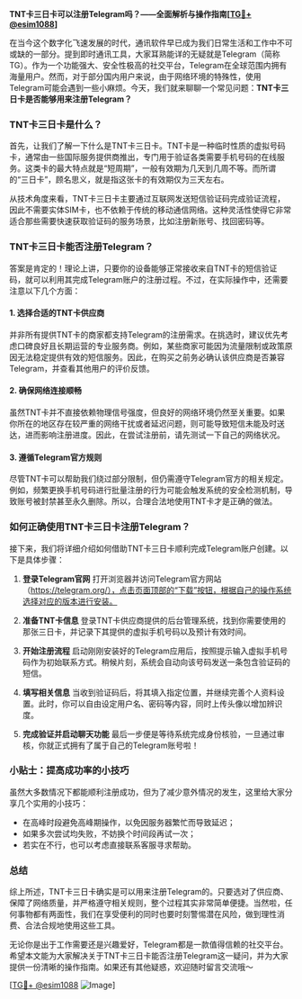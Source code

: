 **TNT卡三日卡可以注册Telegram吗？——全面解析与操作指南[[TG💪+ @esim1088](https://t.me/s/esim1088)]**

在当今这个数字化飞速发展的时代，通讯软件早已成为我们日常生活和工作中不可或缺的一部分。提到即时通讯工具，大家耳熟能详的无疑就是Telegram（简称TG）。作为一个功能强大、安全性极高的社交平台，Telegram在全球范围内拥有海量用户。然而，对于部分国内用户来说，由于网络环境的特殊性，使用Telegram可能会遇到一些小麻烦。今天，我们就来聊聊一个常见问题：**TNT卡三日卡是否能够用来注册Telegram？**

### TNT卡三日卡是什么？

首先，让我们了解一下什么是TNT卡三日卡。TNT卡是一种临时性质的虚拟号码卡，通常由一些国际服务提供商推出，专门用于验证各类需要手机号码的在线服务。这类卡的最大特点就是“短周期”，一般有效期为几天到几周不等。而所谓的“三日卡”，顾名思义，就是指这张卡的有效期仅为三天左右。

从技术角度来看，TNT卡三日卡主要通过互联网发送短信验证码完成验证流程，因此不需要实体SIM卡，也不依赖于传统的移动通信网络。这种灵活性使得它非常适合那些需要快速获取验证码的服务场景，比如注册新账号、找回密码等。

### TNT卡三日卡能否注册Telegram？

答案是肯定的！理论上讲，只要你的设备能够正常接收来自TNT卡的短信验证码，就可以利用其完成Telegram账户的注册过程。不过，在实际操作中，还需要注意以下几个方面：

#### 1. **选择合适的TNT卡供应商**
并非所有提供TNT卡的商家都支持Telegram的注册需求。在挑选时，建议优先考虑口碑良好且长期运营的专业服务商。例如，某些商家可能因为流量限制或政策原因无法稳定提供有效的短信服务。因此，在购买之前务必确认该供应商是否兼容Telegram，并查看其他用户的评价反馈。

#### 2. **确保网络连接顺畅**
虽然TNT卡并不直接依赖物理信号强度，但良好的网络环境仍然至关重要。如果你所在的地区存在较严重的网络干扰或者延迟问题，则可能导致短信未能及时送达，进而影响注册进度。因此，在尝试注册前，请先测试一下自己的网络状况。

#### 3. **遵循Telegram官方规则**
尽管TNT卡可以帮助我们绕过部分限制，但仍需遵守Telegram官方的相关规定。例如，频繁更换手机号码进行批量注册的行为可能会触发系统的安全检测机制，导致账号被封禁甚至永久删除。所以，合理合法地使用TNT卡才是正确的做法。

### 如何正确使用TNT卡三日卡注册Telegram？

接下来，我们将详细介绍如何借助TNT卡三日卡顺利完成Telegram账户创建。以下是具体步骤：

1. **登录Telegram官网**
   打开浏览器并访问Telegram官方网站（https://telegram.org/），点击页面顶部的“下载”按钮，根据自己的操作系统选择对应的版本进行安装。

2. **准备TNT卡信息**
   登录TNT卡供应商提供的后台管理系统，找到你需要使用的那张三日卡，并记录下其提供的虚拟手机号码以及预计有效时间。

3. **开始注册流程**
   启动刚刚安装好的Telegram应用后，按照提示输入虚拟手机号码作为初始联系方式。稍候片刻，系统会自动向该号码发送一条包含验证码的短信。

4. **填写相关信息**
   当收到验证码后，将其填入指定位置，并继续完善个人资料设置。此时，你可以自由设定用户名、密码等内容，同时上传头像以增加辨识度。

5. **完成验证并启动聊天功能**
   最后一步便是等待系统完成身份核验，一旦通过审核，你就正式拥有了属于自己的Telegram账号啦！

### 小贴士：提高成功率的小技巧

虽然大多数情况下都能顺利注册成功，但为了减少意外情况的发生，这里给大家分享几个实用的小技巧：
- 在高峰时段避免高峰期操作，以免因服务器繁忙而导致延迟；
- 如果多次尝试均失败，不妨换个时间段再试一次；
- 若实在不行，也可以考虑直接联系客服寻求帮助。

### 总结

综上所述，TNT卡三日卡确实是可以用来注册Telegram的。只要选对了供应商、保障了网络质量，并严格遵守相关规则，整个过程其实非常简单便捷。当然啦，任何事物都有两面性，我们在享受便利的同时也要时刻警惕潜在风险，做到理性消费、合法合规地使用这些工具。

无论你是出于工作需要还是兴趣爱好，Telegram都是一款值得信赖的社交平台。希望本文能为大家解决关于TNT卡三日卡能否注册Telegram这一疑问，并为大家提供一份清晰的操作指南。如果还有其他疑惑，欢迎随时留言交流哦～

[[TG💪+ @esim1088](https://t.me/s/esim1088) ![Image](https://i.postimg.cc/4NQfJmqS/Snipaste-2025-05-13-00-14-12.png)]
